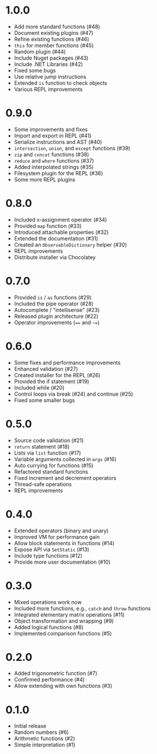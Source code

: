 # 1.0.0

- Add more standard functions (#48)
- Document existing plugins (#47)
- Refine existing functions (#46)
- `this` for member functions (#45)
- Random plugin (#44)
- Include Nuget packages (#43)
- Include .NET Libraries (#42)
- Fixed some bugs
- Use relative jump instructions
- Extended `is` function to check objects
- Various REPL improvements

# 0.9.0

- Some improvements and fixes
- Import and export in REPL (#41)
- Serialize instructions and AST (#40)
- `intersection`, `union`, and `except` functions (#39)		
- `zip` and `concat` functions (#38)
- `reduce` and `where` functions (#37)
- Added interpolated strings (#35)
- Filesystem plugin for the REPL (#36)
- Some more REPL plugins

# 0.8.0

- Included x-assignment operator (#34)
- Provided `map` function (#33)
- Introduced attachable properties (#32)
- Extended the documentation (#31)
- Created an `ObservableDictionary` helper (#30)
- REPL improvements
- Distribute installer via Chocolatey

# 0.7.0

- Provided `is` / `as` functions (#29)
- Included the pipe operator (#28)
- Autocomplete / "intellisense" (#23)
- Released plugin architecture (#22)
- Operator improvements (`==` and `~=`)

# 0.6.0

- Some fixes and performance improvements
- Enhanced validation (#27)
- Created installer for the REPL (#26)
- Provided the if statement (#19)
- Included while (#20)
- Control loops via break (#24) and continue (#25)
- Fixed some smaller bugs

# 0.5.0

- Source code validation (#21)
- `return` statement (#18)
- Lists via `list` function (#17)
- Variable arguments collected in `args` (#16)
- Auto currying for functions (#15)
- Refactored standard functions
- Fixed increment and decrement operators
- Thread-safe operations
- REPL improvements

# 0.4.0

- Extended operators (binary and unary)
- Improved VM for performance gain
- Allow block statements in functions (#14)
- Expose API via `SetStatic` (#13)
- Include type functions (#12)
- Provide more user documentation (#10)

# 0.3.0

- Mixed operations work now
- Included more functions, e.g., `catch` and `throw` functions
- Integrated elementary matrix operations (#11)
- Object transformation and wrapping (#9)
- Added logical functions (#8)
- Implemented comparison functions (#5)

# 0.2.0

- Added trigonometric function (#7)
- Confirmed performance (#4)
- Allow extending with own functions (#3)

# 0.1.0

- Initial release
- Random numbers (#6)
- Arithmetic functions (#2)
- Simple interpretation (#1)